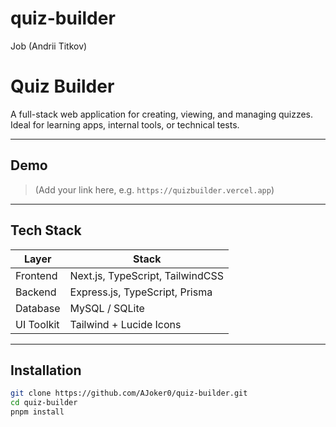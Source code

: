 # quiz-builder
Job
(Andrii Titkov)

# Quiz Builder

A full-stack web application for creating, viewing, and managing quizzes.  
Ideal for learning apps, internal tools, or technical tests.

---

## Demo

> (Add your link here, e.g. `https://quizbuilder.vercel.app`)

---

##  Tech Stack

| Layer       | Stack                            |
|-------------|----------------------------------|
| Frontend    | Next.js, TypeScript, TailwindCSS |
| Backend     | Express.js, TypeScript, Prisma   |
| Database    | MySQL / SQLite                   |
| UI Toolkit  | Tailwind + Lucide Icons          |

---

##  Installation

```bash
git clone https://github.com/AJoker0/quiz-builder.git
cd quiz-builder
pnpm install
